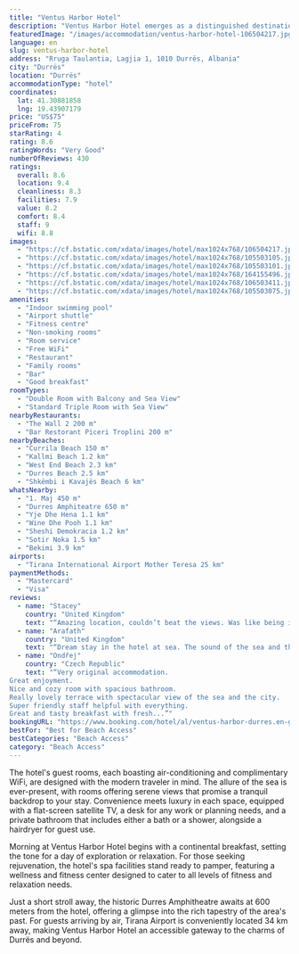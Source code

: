 ```yaml
---
title: "Ventus Harbor Hotel"
description: "Ventus Harbor Hotel emerges as a distinguished destination for travelers seeking a blend of comfort and culture in Durrës."
featuredImage: "/images/accommodation/ventus-harbor-hotel-106504217.jpg"
language: en
slug: ventus-harbor-hotel
address: "Rruga Taulantia, Lagjia 1, 1010 Durrës, Albania"
city: "Durrës"
location: "Durrës"
accommodationType: "hotel"
coordinates:
  lat: 41.30881858
  lng: 19.43907179
price: "US$75"
priceFrom: 75
starRating: 4
rating: 8.6
ratingWords: "Very Good"
numberOfReviews: 430
ratings:
  overall: 8.6
  location: 9.4
  cleanliness: 8.3
  facilities: 7.9
  value: 8.2
  comfort: 8.4
  staff: 9
  wifi: 8.8
images:
  - "https://cf.bstatic.com/xdata/images/hotel/max1024x768/106504217.jpg?k=bd8e0d955b41215770d3fe926f9799e9256128450136b0fde57f04414fca28c3&o=&hp=1"
  - "https://cf.bstatic.com/xdata/images/hotel/max1024x768/105503105.jpg?k=d9546ec9b667284e7dc8767c18223f6670784cfdc7eda5355b2e352ec904ee52&o=&hp=1"
  - "https://cf.bstatic.com/xdata/images/hotel/max1024x768/105503101.jpg?k=64e780774a74cc8b32d5fceacb534f28878b544f4c6db406b99b022838cc4e4a&o=&hp=1"
  - "https://cf.bstatic.com/xdata/images/hotel/max1024x768/164155496.jpg?k=092972fcec98e63733b25a096ece0e46e6ce57c65f311ba2714e0389197de336&o=&hp=1"
  - "https://cf.bstatic.com/xdata/images/hotel/max1024x768/106503411.jpg?k=9d586c85b0a24b0b85bba2ce7eb8dc61ad1d1cf085c6b4164a59306a6e5c9fd0&o=&hp=1"
  - "https://cf.bstatic.com/xdata/images/hotel/max1024x768/105503075.jpg?k=db698dd2efe26e9c38da835377ab87c84537415f5def5571cbb358fd0b27b203&o=&hp=1"
amenities:
  - "Indoor swimming pool"
  - "Airport shuttle"
  - "Fitness centre"
  - "Non-smoking rooms"
  - "Room service"
  - "Free WiFi"
  - "Restaurant"
  - "Family rooms"
  - "Bar"
  - "Good breakfast"
roomTypes:
  - "Double Room with Balcony and Sea View"
  - "Standard Triple Room with Sea View"
nearbyRestaurants:
  - "The Wall 2 200 m"
  - "Bar Restorant Piceri Troplini 200 m"
nearbyBeaches:
  - "Currila Beach 150 m"
  - "Kallmi Beach 1.2 km"
  - "West End Beach 2.3 km"
  - "Durres Beach 2.5 km"
  - "Shkëmbi i Kavajës Beach 6 km"
whatsNearby:
  - "1. Maj 450 m"
  - "Durres Amphiteatre 650 m"
  - "Yje Dhe Hena 1.1 km"
  - "Wine Dhe Pooh 1.1 km"
  - "Sheshi Demokracia 1.2 km"
  - "Sotir Noka 1.5 km"
  - "Bekimi 3.9 km"
airports:
  - "Tirana International Airport Mother Teresa 25 km"
paymentMethods:
  - "Mastercard"
  - "Visa"
reviews:
  - name: "Stacey"
    country: "United Kingdom"
    text: "“Amazing location, couldn’t beat the views. Was like being in the Maldives, out on the water like that”"
  - name: "Arafath"
    country: "United Kingdom"
    text: "“Dream stay in the hotel at sea. The sound of the sea and the views are exceptional.”"
  - name: "Ondřej"
    country: "Czech Republic"
    text: "“Very original accommodation.
Great enjoyment.
Nice and cozy room with spacious bathroom.
Really lovely terrace with spectacular view of the sea and the city.
Super friendly staff helpful with everything.
Great and tasty breakfast with fresh...”"
bookingURL: "https://www.booking.com/hotel/al/ventus-harbor-durres.en-gb.html?aid=8035640"
bestFor: "Best for Beach Access"
bestCategories: "Beach Access"
category: "Beach Access"
---
```


The hotel's guest rooms, each boasting air-conditioning and complimentary WiFi, are designed with the modern traveler in mind. The allure of the sea is ever-present, with rooms offering serene views that promise a tranquil backdrop to your stay. Convenience meets luxury in each space, equipped with a flat-screen satellite TV, a desk for any work or planning needs, and a private bathroom that includes either a bath or a shower, alongside a hairdryer for guest use.

Morning at Ventus Harbor Hotel begins with a continental breakfast, setting the tone for a day of exploration or relaxation. For those seeking rejuvenation, the hotel's spa facilities stand ready to pamper, featuring a wellness and fitness center designed to cater to all levels of fitness and relaxation needs.

Just a short stroll away, the historic Durres Amphitheatre awaits at 600 meters from the hotel, offering a glimpse into the rich tapestry of the area's past. For guests arriving by air, Tirana Airport is conveniently located 34 km away, making Ventus Harbor Hotel an accessible gateway to the charms of Durrës and beyond.